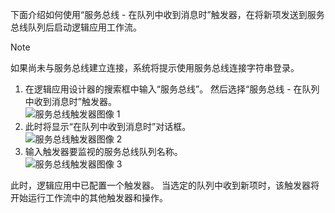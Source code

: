 下面介绍如何使用“服务总线 - 在队列中收到消息时”触发器，在将新项发送到服务总线队列后启动逻辑应用工作流。  

> [!NOTE]
> 如果尚未与服务总线建立连接，系统将提示使用服务总线连接字符串登录。  
> 
> 

1. 在逻辑应用设计器的搜索框中输入“服务总线”。 然后选择“服务总线 - 在队列中收到消息时”触发器。  
   ![服务总线触发器图像 1](./media/connectors-create-api-servicebus/trigger-1.png)   
2. 此时将显示“在队列中收到消息时”对话框。  
   ![服务总线触发器图像 2](./media/connectors-create-api-servicebus/trigger-2.png)   
3. 输入触发器要监视的服务总线队列名称。   
   ![服务总线触发器图像 3](./media/connectors-create-api-servicebus/trigger-3.png)   

此时，逻辑应用中已配置一个触发器。 当选定的队列中收到新项时，该触发器将开始运行工作流中的其他触发器和操作。    

